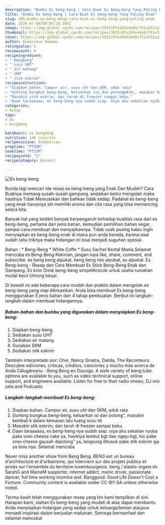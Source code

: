 ```yaml
---
description: "Bumbu Es beng-beng | Cara Buat Es beng-beng Yang Paling Enak"
title: "Bumbu Es beng-beng | Cara Buat Es beng-beng Yang Paling Enak"
slug: 495-bumbu-es-beng-beng-cara-buat-es-beng-beng-yang-paling-enak
date: 2020-07-08T00:05:20.365Z
image: https://img-global.cpcdn.com/recipes/3932c8fa265e4a69/751x532cq70/es-beng-beng-foto-resep-utama.jpg
thumbnail: https://img-global.cpcdn.com/recipes/3932c8fa265e4a69/751x532cq70/es-beng-beng-foto-resep-utama.jpg
cover: https://img-global.cpcdn.com/recipes/3932c8fa265e4a69/751x532cq70/es-beng-beng-foto-resep-utama.jpg
author: Genevieve Bowman
ratingvalue: 5
reviewcount: 8
recipeingredient:
- " bengbeng"
- " susu UHT"
- " air matang"
- " SKM"
- " stik eskrim"
recipeinstructions:
- "Siapkan bahan. Campur air, susu uht dan SKM, aduk rata"
- "Gunting bungkus beng-beng, keluarkan isi dan potong&#34;, masukin kembali k dalam kemasan lalu tuang susu td."
- "Masukin stik eskrim, dan taruh di freezer sampai beku."
- "Daan taraaaaaa, es beng-beng nya sudah siap. oiya aku sekalian nyoba pake oreo cheese cake ya, hasilnya lembut bgt dan ngeju bgt, klo pake oreo cheese gausah dipotong&#34; ya, langsung ditusuk pake stik eskrim aja ya bolu nya. Selamat mencoba"
categories:
- Resep
tags:
- es
- bengbeng

katakunci: es bengbeng 
nutrition: 146 calories
recipecuisine: Indonesian
preptime: "PT36M"
cooktime: "PT33M"
recipeyield: "1"
recipecategory: Dessert

---
```



![Es beng-beng](https://img-global.cpcdn.com/recipes/3932c8fa265e4a69/751x532cq70/es-beng-beng-foto-resep-utama.jpg)

Bunda lagi mencari ide resep es beng-beng yang Enak Dan Mudah? Cara Buatnya memang susah-susah gampang. andaikan keliru mengolah maka hasilnya Tidak Memuaskan dan bahkan tidak sedap. Padahal es beng-beng yang enak harusnya sih memiliki aroma dan cita rasa yang bisa memancing selera kita.

Banyak hal yang sedikit banyak berpengaruh terhadap kualitas rasa dari es beng-beng, pertama dari jenis bahan, kemudian pemilihan bahan segar, sampai cara membuat dan menyajikannya. Tidak usah pusing kalau ingin menyiapkan es beng-beng enak di mana pun anda berada, karena asal sudah tahu triknya maka hidangan ini bisa menjadi suguhan spesial.

Bahan : * Beng-Beng * White Coffe * Susu Sachet Kental Manis Selamat mencoba es Beng-Beng Kekinian, jangan lupa like, share, comment, and subscribe. es beng beng alpukat, beng beng mix alpukat, es alpukat. Es Beng-beng - Resep dan Cara Membuat Es Stick Beng-Beng Enak dan Gampang. Es krim Drink beng-beng simpel#cocok untuk usaha rumahan modal kecil Untung besar.


Di bawah ini ada beberapa cara mudah dan praktis dalam mengolah es beng-beng yang siap dikreasikan. Anda bisa membuat Es beng-beng menggunakan 5 jenis bahan dan 4 tahap pembuatan. Berikut ini langkah-langkah dalam membuat hidangannya.

<!--inarticleads1-->

##### Bahan-bahan dan bumbu yang digunakan dalam menyiapkan Es beng-beng:

1. Siapkan  beng-beng
1. Sediakan  susu UHT
1. Sediakan  air matang
1. Gunakan  SKM
1. Sediakan  stik eskrim


También interpretado por: Cher, Nancy Sinatra, Dalida, The Raconteurs. Descubre ediciones, críticas, créditos, canciones y mucho más acerca de Anda Călugăreanu - Beng Beng en Discogs. A wide variety of beng tube options are available to you, such as video technical support, online support, and engineers available. Listen for free to their radio shows, DJ mix sets and Podcasts. 

<!--inarticleads2-->

##### Langkah-langkah membuat Es beng-beng:

1. Siapkan bahan. Campur air, susu uht dan SKM, aduk rata
1. Gunting bungkus beng-beng, keluarkan isi dan potong&#34;, masukin kembali k dalam kemasan lalu tuang susu td.
1. Masukin stik eskrim, dan taruh di freezer sampai beku.
1. Daan taraaaaaa, es beng-beng nya sudah siap. oiya aku sekalian nyoba pake oreo cheese cake ya, hasilnya lembut bgt dan ngeju bgt, klo pake oreo cheese gausah dipotong&#34; ya, langsung ditusuk pake stik eskrim aja ya bolu nya. Selamat mencoba


Never miss another show from Beng Beng. BENG est un bureau d&#39;architecture et d&#39;urbanisme, qui intervient sur des projets publics et privés sur l&#39;ensemble du territoire luxembourgeois. beng / elastic-ingest.sh. SarahG and MaineM supporter, internet addict, manic driver, passionate dancer, full time working momma and. Banggood: Good Life Doesn&#39;t Cost a Fortune. Community content is available under CC-BY-SA unless otherwise noted. 

Terima kasih telah menggunakan resep yang tim kami tampilkan di sini. Harapan kami, olahan Es beng-beng yang mudah di atas dapat membantu Anda menyiapkan hidangan yang sedap untuk keluarga/teman ataupun menjadi inspirasi dalam berjualan makanan. Semoga bermanfaat dan selamat mencoba!
